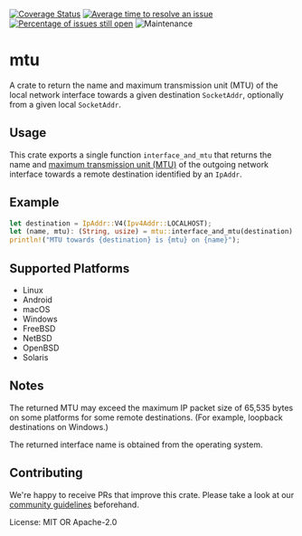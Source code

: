 [![Coverage Status](https://codecov.io/gh/mozilla/mtu/branch/main/graph/badge.svg)](https://codecov.io/gh/mozilla/mtu)
[![Average time to resolve an issue](https://isitmaintained.com/badge/resolution/mozilla/mtu.svg)](https://isitmaintained.com/project/mozilla/mtu "Average time to resolve an issue")
[![Percentage of issues still open](https://isitmaintained.com/badge/open/mozilla/mtu.svg)](https://isitmaintained.com/project/mozilla/mtu "Percentage of issues still open")
![Maintenance](https://img.shields.io/badge/maintenance-activly--developed-brightgreen.svg)

# mtu

A crate to return the name and maximum transmission unit (MTU) of the local network interface
towards a given destination `SocketAddr`, optionally from a given local `SocketAddr`.

## Usage

This crate exports a single function `interface_and_mtu` that returns the name and
[maximum transmission unit (MTU)](https://en.wikipedia.org/wiki/Maximum_transmission_unit)
of the outgoing network interface towards a remote destination identified by an `IpAddr`.

## Example

```rust
let destination = IpAddr::V4(Ipv4Addr::LOCALHOST);
let (name, mtu): (String, usize) = mtu::interface_and_mtu(destination).unwrap();
println!("MTU towards {destination} is {mtu} on {name}");
```

## Supported Platforms

* Linux
* Android
* macOS
* Windows
* FreeBSD
* NetBSD
* OpenBSD
* Solaris

## Notes

The returned MTU may exceed the maximum IP packet size of 65,535 bytes on some platforms for
some remote destinations. (For example, loopback destinations on Windows.)

The returned interface name is obtained from the operating system.

## Contributing

We're happy to receive PRs that improve this crate. Please take a look at our [community
guidelines](CODE_OF_CONDUCT.md) beforehand.

License: MIT OR Apache-2.0
